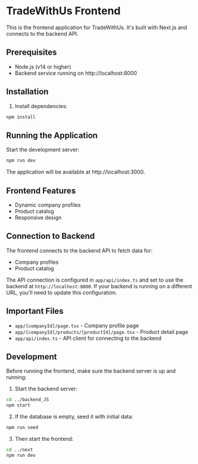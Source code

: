 # TradeWithUs Frontend

This is the frontend application for TradeWithUs. It's built with Next.js and connects to the backend API.

## Prerequisites

- Node.js (v14 or higher)
- Backend service running on http://localhost:8000

## Installation

1. Install dependencies:

```bash
npm install
```

## Running the Application

Start the development server:

```bash
npm run dev
```

The application will be available at http://localhost:3000.

## Frontend Features

- Dynamic company profiles
- Product catalog
- Responsive design

## Connection to Backend

The frontend connects to the backend API to fetch data for:

- Company profiles
- Product catalog

The API connection is configured in `app/api/index.ts` and set to use the backend at `http://localhost:8000`. If your backend is running on a different URL, you'll need to update this configuration.

## Important Files

- `app/[companyId]/page.tsx` - Company profile page
- `app/[companyId]/products/[productId]/page.tsx` - Product detail page
- `app/api/index.ts` - API client for connecting to the backend

## Development

Before running the frontend, make sure the backend server is up and running:

1. Start the backend server:
```bash
cd ../backend_JS
npm start
```

2. If the database is empty, seed it with initial data:
```bash
npm run seed
```

3. Then start the frontend:
```bash
cd ../next
npm run dev
``` 